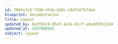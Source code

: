 ```yaml
---
id: 708fe7e5-7298-4fda-b20c-e9dfa57b74a4
blueprint: documentation
title: Layout
updated_by: da3f62c0-854f-4e3a-8ccf-a8add78121b9
updated_at: 1647986501
subject: layout
---
```

